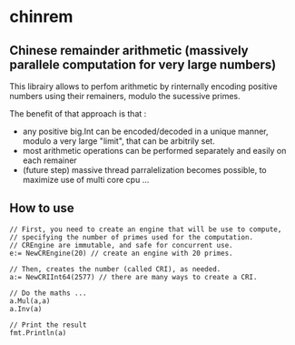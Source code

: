 # chinrem

## Chinese remainder arithmetic (massively parallele computation for very large numbers)

This librairy allows to perfom arithmetic by rinternally encoding positive numbers using their remainers, modulo the sucessive primes.

The benefit of that approach is that :
* any positive big.Int can be encoded/decoded in a unique manner, modulo a very large "limit", that can be arbitrily set.
* most arithmetic operations can be performed separately and easily on each remainer
* (future step) massive thread parralelization becomes possible, to maximize use of multi core cpu ...


## How to use 

    // First, you need to create an engine that will be use to compute,
    // specifying the number of primes used for the computation.
    // CREngine are immutable, and safe for concurrent use.
    e:= NewCREngine(20) // create an engine with 20 primes.

    // Then, creates the number (called CRI), as needed.
    a:= NewCRIInt64(2577) // there are many ways to create a CRI. 

    // Do the maths ...
    a.Mul(a,a)
    a.Inv(a)

    // Print the result 
    fmt.Println(a)
